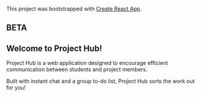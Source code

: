This project was bootstrapped with [Create React App](https://github.com/facebookincubator/create-react-app).
## BETA
## Welcome to Project Hub!

Project Hub is a web application designed to encourage efficient communication between students and project members.

Built with instant chat and a group to-do list, Project Hub sorts the work out for you!
